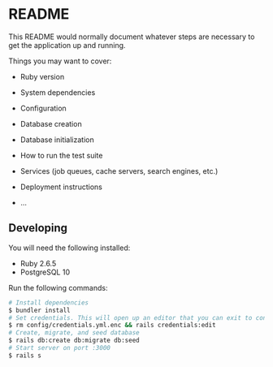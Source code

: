 # README

This README would normally document whatever steps are necessary to get the
application up and running.

Things you may want to cover:

* Ruby version

* System dependencies

* Configuration

* Database creation

* Database initialization

* How to run the test suite

* Services (job queues, cache servers, search engines, etc.)

* Deployment instructions

* ...

## Developing

You will need the following installed:
* Ruby 2.6.5
* PostgreSQL 10

Run the following commands:

```bash
# Install dependencies
$ bundler install
# Set credentials. This will open up an editor that you can exit to continue.
$ rm config/credentials.yml.enc && rails credentials:edit
# Create, migrate, and seed database
$ rails db:create db:migrate db:seed
# Start server on port :3000
$ rails s
```
